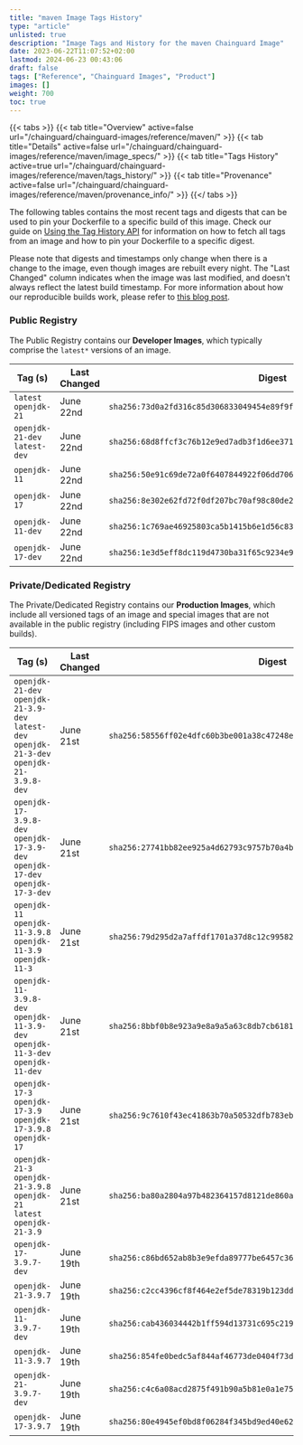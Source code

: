 ```yaml
---
title: "maven Image Tags History"
type: "article"
unlisted: true
description: "Image Tags and History for the maven Chainguard Image"
date: 2023-06-22T11:07:52+02:00
lastmod: 2024-06-23 00:43:06
draft: false
tags: ["Reference", "Chainguard Images", "Product"]
images: []
weight: 700
toc: true
---
```


{{< tabs >}}
{{< tab title="Overview" active=false url="/chainguard/chainguard-images/reference/maven/" >}}
{{< tab title="Details" active=false url="/chainguard/chainguard-images/reference/maven/image_specs/" >}}
{{< tab title="Tags History" active=true url="/chainguard/chainguard-images/reference/maven/tags_history/" >}}
{{< tab title="Provenance" active=false url="/chainguard/chainguard-images/reference/maven/provenance_info/" >}}
{{</ tabs >}}

The following tables contains the most recent tags and digests that can be used to pin your Dockerfile to a specific build of this image. Check our guide on [Using the Tag History API](/chainguard/chainguard-images/using-the-tag-history-api/) for information on how to fetch all tags from an image and how to pin your Dockerfile to a specific digest.

Please note that digests and timestamps only change when there is a change to the image, even though images are rebuilt every night. The "Last Changed" column indicates when the image was last modified, and doesn't always reflect the latest build timestamp. For more information about how our reproducible builds work, please refer to [this blog post](https://www.chainguard.dev/unchained/reproducing-chainguards-reproducible-image-builds).

### Public Registry
The Public Registry contains our **Developer Images**, which typically comprise the `latest*` versions of an image.

| Tag (s)                        | Last Changed | Digest                                                                    |
|--------------------------------|--------------|---------------------------------------------------------------------------|
|  `latest` `openjdk-21`         | June 22nd    | `sha256:73d0a2fd316c85d306833049454e89f9f0afd806499fa138f821e51ec68de94f` |
|  `openjdk-21-dev` `latest-dev` | June 22nd    | `sha256:68d8ffcf3c76b12e9ed7adb3f1d6ee371e9f6a2229ad534e3a46139494051ad0` |
|  `openjdk-11`                  | June 22nd    | `sha256:50e91c69de72a0f6407844922f06dd706f8bb05eb128e300866f5070533ff1d6` |
|  `openjdk-17`                  | June 22nd    | `sha256:8e302e62fd72f0df207bc70af98c80de20c9039434ef5b19c51e964cf6cb595b` |
|  `openjdk-11-dev`              | June 22nd    | `sha256:1c769ae46925803ca5b1415b6e1d56c8322ab9a76eacc9351480b10fd3039504` |
|  `openjdk-17-dev`              | June 22nd    | `sha256:1e3d5eff8dc119d4730ba31f65c9234e90b4daeb94403d9f03dca0ff1bee0ed5` |


### Private/Dedicated Registry
The Private/Dedicated Registry contains our **Production Images**, which include all versioned tags of an image and special images that are not available in the public registry (including FIPS images and other custom builds).

| Tag (s)                                                                                       | Last Changed | Digest                                                                    |
|-----------------------------------------------------------------------------------------------|--------------|---------------------------------------------------------------------------|
|  `openjdk-21-dev` `openjdk-21-3.9-dev` `latest-dev` `openjdk-21-3-dev` `openjdk-21-3.9.8-dev` | June 21st    | `sha256:58556ff02e4dfc60b3be001a38c47248e4d478fe473470a5c0a86bda587cb014` |
|  `openjdk-17-3.9.8-dev` `openjdk-17-3.9-dev` `openjdk-17-dev` `openjdk-17-3-dev`              | June 21st    | `sha256:27741bb82ee925a4d62793c9757b70a4b35f6e0350dca4681fd6470ac1b69a04` |
|  `openjdk-11` `openjdk-11-3.9.8` `openjdk-11-3.9` `openjdk-11-3`                              | June 21st    | `sha256:79d295d2a7affdf1701a37d8c12c995829d3fa810b1eba4a7b3ea3beca572267` |
|  `openjdk-11-3.9.8-dev` `openjdk-11-3.9-dev` `openjdk-11-3-dev` `openjdk-11-dev`              | June 21st    | `sha256:8bbf0b8e923a9e8a9a5a63c8db7cb618177c886cab7decc773920deffcfc0ed8` |
|  `openjdk-17-3` `openjdk-17-3.9` `openjdk-17-3.9.8` `openjdk-17`                              | June 21st    | `sha256:9c7610f43ec41863b70a50532dfb783eb2daa1aca60681103af04e184c03f452` |
|  `openjdk-21-3` `openjdk-21-3.9.8` `openjdk-21` `latest` `openjdk-21-3.9`                     | June 21st    | `sha256:ba80a2804a97b482364157d8121de860a958958a11677b56140591602fd126fd` |
|  `openjdk-17-3.9.7-dev`                                                                       | June 19th    | `sha256:c86bd652ab8b3e9efda89777be6457c36986cfea43c21718fb53e2b17827a5d3` |
|  `openjdk-21-3.9.7`                                                                           | June 19th    | `sha256:c2cc4396cf8f464e2ef5de78319b123dd085c6bd573d169f0fd7bcf138b60e76` |
|  `openjdk-11-3.9.7-dev`                                                                       | June 19th    | `sha256:cab436034442b1ff594d13731c695c219a24729630ece1e3f3bb329dcfcfd978` |
|  `openjdk-11-3.9.7`                                                                           | June 19th    | `sha256:854fe0bedc5af844af46773de0404f73dadf3c965476007632e0a81ad7e1e518` |
|  `openjdk-21-3.9.7-dev`                                                                       | June 19th    | `sha256:c4c6a08acd2875f491b90a5b81e0a1e75f88513efae495a1ba43995090dd23ec` |
|  `openjdk-17-3.9.7`                                                                           | June 19th    | `sha256:80e4945ef0bd8f06284f345bd9ed40e62c37813808e518854b84ddb77f7e48d6` |

